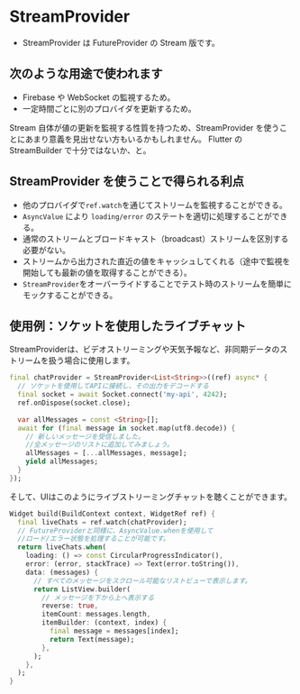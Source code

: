 # StreamProvider
- StreamProvider は FutureProvider の Stream 版です。

## 次のような用途で使われます
- Firebase や WebSocket の監視するため。
- 一定時間ごとに別のプロバイダを更新するため。

Stream 自体が値の更新を監視する性質を持つため、StreamProvider を使うことにあまり意義を見出せない方もいるかもしれません。 Flutter の StreamBuilder で十分ではないか、と。

## StreamProvider を使うことで得られる利点
- 他のプロバイダで`ref.watch`を通じてストリームを監視することができる。
- `AsyncValue` により `loading/error` のステートを適切に処理することができる。
- 通常のストリームとブロードキャスト（broadcast）ストリームを区別する必要がない。
- ストリームから出力された直近の値をキャッシュしてくれる（途中で監視を開始しても最新の値を取得することができる）。
- `StreamProvider`をオーバーライドすることでテスト時のストリームを簡単にモックすることができる。
## 使用例：ソケットを使用したライブチャット
StreamProviderは、ビデオストリーミングや天気予報など、非同期データのストリームを扱う場合に使用します。
```dart
final chatProvider = StreamProvider<List<String>>((ref) async* {
  // ソケットを使用してAPIに接続し、その出力をデコードする
  final socket = await Socket.connect('my-api', 4242);
  ref.onDispose(socket.close);
  
  var allMessages = const <String>[];
  await for (final message in socket.map(utf8.decode)) {
    // 新しいメッセージを受信しました。
    //全メッセージのリストに追加してみましょう。
    allMessages = [...allMessages, message];
    yield allMessages;
  }
});
```
そして、UIはこのようにライブストリーミングチャットを聴くことができます。
```dart
Widget build(BuildContext context, WidgetRef ref) {
  final liveChats = ref.watch(chatProvider);
  // FutureProviderと同様に、AsyncValue.whenを使用して
  //ロード/エラー状態を処理することが可能です。
  return liveChats.when(
    loading: () => const CircularProgressIndicator(),
    error: (error, stackTrace) => Text(error.toString()),
    data: (messages) {
      // すべてのメッセージをスクロール可能なリストビューで表示します。
      return ListView.builder(
        // メッセージを下から上へ表示する
        reverse: true,
        itemCount: messages.length,
        itemBuilder: (context, index) {
          final message = messages[index];
          return Text(message);
        },
      );
    },
  );
}
```



